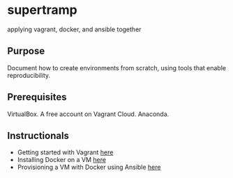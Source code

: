 # supertramp

applying vagrant, docker, and ansible together

## Purpose

Document how to create environments from scratch, using tools that enable reproducibility.


## Prerequisites

VirtualBox. A free account on Vagrant Cloud. Anaconda.


## Instructionals

* Getting started with Vagrant [here](docs/1_vagrant.md)
* Installing Docker on a VM [here](docs/2_vagrant_docker.md)
* Provisioning a VM with Docker using Ansible [here](docs/3_vagrant_ansible.md)
